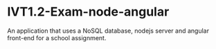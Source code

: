 # IVT1.2-Exam-node-angular
An application that uses a NoSQL database, nodejs server and angular front-end for a school assignment.